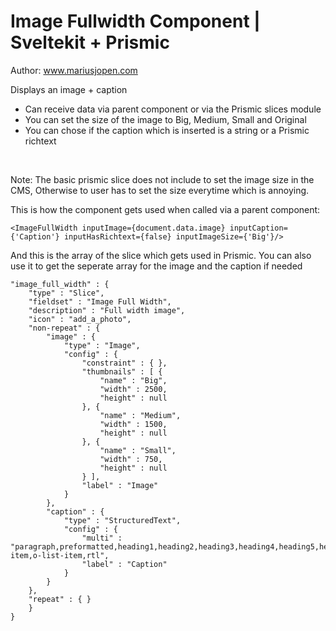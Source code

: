 # Image Fullwidth Component | Sveltekit + Prismic
Author: www.mariusjopen.com

Displays an image + caption
- Can receive data via parent component or via the Prismic slices module
- You can set the size of the image to Big, Medium, Small and Original
- You can chose if the caption which is inserted is a string or a Prismic richtext
<br>

Note: The basic prismic slice does not include to set the image size in the CMS,
Otherwise to user has to set the size everytime which is annoying.

This is how the component gets used when called via a parent component:
````
<ImageFullWidth inputImage={document.data.image} inputCaption={'Caption'} inputHasRichtext={false} inputImageSize={'Big'}/>
````

And this is the array of the slice which gets used in Prismic. You can also use it to get the seperate array for the image and the caption if needed
````
"image_full_width" : {
    "type" : "Slice",
    "fieldset" : "Image Full Width",
    "description" : "Full width image",
    "icon" : "add_a_photo",
    "non-repeat" : {
        "image" : {
            "type" : "Image",
            "config" : {
                "constraint" : { },
                "thumbnails" : [ {
                    "name" : "Big",
                    "width" : 2500,
                    "height" : null
                }, {
                    "name" : "Medium",
                    "width" : 1500,
                    "height" : null
                }, {
                    "name" : "Small",
                    "width" : 750,
                    "height" : null
                } ],
                "label" : "Image"
            }
        },
        "caption" : {
            "type" : "StructuredText",
            "config" : {
                "multi" : "paragraph,preformatted,heading1,heading2,heading3,heading4,heading5,heading6,strong,em,hyperlink,image,embed,list-item,o-list-item,rtl",
                "label" : "Caption"
            }
        }
    },
    "repeat" : { }
    }
}
````
